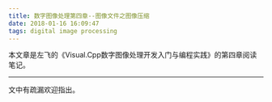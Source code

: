 ```yaml
---
title: 数字图像处理第四章--图像文件之图像压缩
date: 2018-01-16 16:09:47
tags: digital image processing
---
```


本文章是左飞的《Visual.Cpp数字图像处理开发入门与编程实践》的第四章阅读笔记。

<!-- more -->



***
文中有疏漏欢迎指出。
